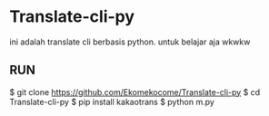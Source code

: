 # Translate-cli-py
ini adalah translate cli berbasis python. untuk belajar aja wkwkw
## RUN
$ git clone https://github.com/Ekomekocome/Translate-cli-py
$ cd Translate-cli-py
$ pip install kakaotrans
$ python m.py
